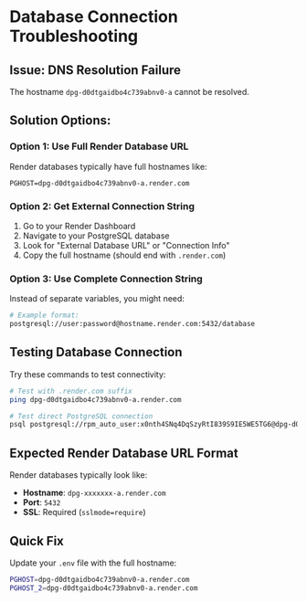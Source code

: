 # Database Connection Troubleshooting

## Issue: DNS Resolution Failure
The hostname `dpg-d0dtgaidbo4c739abnv0-a` cannot be resolved.

## Solution Options:

### Option 1: Use Full Render Database URL
Render databases typically have full hostnames like:
```
PGHOST=dpg-d0dtgaidbo4c739abnv0-a.render.com
```

### Option 2: Get External Connection String
1. Go to your Render Dashboard
2. Navigate to your PostgreSQL database
3. Look for "External Database URL" or "Connection Info"
4. Copy the full hostname (should end with `.render.com`)

### Option 3: Use Complete Connection String
Instead of separate variables, you might need:
```bash
# Example format:
postgresql://user:password@hostname.render.com:5432/database
```

## Testing Database Connection

Try these commands to test connectivity:

```bash
# Test with .render.com suffix
ping dpg-d0dtgaidbo4c739abnv0-a.render.com

# Test direct PostgreSQL connection
psql postgresql://rpm_auto_user:x0nth4SNq4DqSzyRtI839S9IE5WE5TG6@dpg-d0dtgaidbo4c739abnv0-a.render.com:5432/rpm_auto
```

## Expected Render Database URL Format

Render databases typically look like:
- **Hostname**: `dpg-xxxxxxx-a.render.com` 
- **Port**: `5432`
- **SSL**: Required (`sslmode=require`)

## Quick Fix

Update your `.env` file with the full hostname:
```bash
PGHOST=dpg-d0dtgaidbo4c739abnv0-a.render.com
PGHOST_2=dpg-d0dtgaidbo4c739abnv0-a.render.com
```